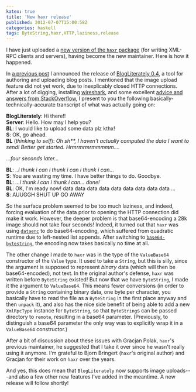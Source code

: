 ```yaml
---
katex: true
title: 'New haxr release'
published: 2012-07-07T15:00:58Z
categories: haskell
tags: ByteString,haxr,HTTP,laziness,release
---
```


<p>I have just uploaded a <a href="http://hackage.haskell.org/package/haxr">new version of the <code>haxr</code> package</a> (for writing XML-RPC clients and servers), having become the new maintainer. Here is how it happened.</p>
<p>In <a href="http://byorgey.wordpress.com/2012/07/02/blogliterately-0-4-release/">a previous post</a> I announced the release of <a href="http://hackage.haskell.org/package/BlogLiterately">BlogLiterately 0.4</a>, a tool for authoring and uploading blog posts. I mentioned that the image upload feature did not yet work, due to inexplicably closed HTTP connections. After a lot of digging, installing <a href="http://www.wireshark.org/">wireshark</a>, and some excellent <a href="http://stackoverflow.com/questions/11277788/errorclosed-exception-from-network-http-simplehttp-trying-to-upload-images-vi">advice and answers from StackOverflow</a>, I present to you the following basically-technically-accurate transcript of what was actually going on:</p>
<p><strong>BlogLiterately</strong>: Hi there!!<br /><strong>Server</strong>: Hello. How may I help you?<br /><strong>BL</strong>: I would like to upload some data plz kthx!<br /><strong>S</strong>: OK, go ahead.<br /><strong>BL</strong> (<em>thinking to self</em>): <em>Oh sh**, I haven't actually computed the data I want to send! Better get started. Hrmrmrmrmmmmm....</em></p>
<p><em>...four seconds later...</em></p>
<p><strong>BL</strong>: <em>..i thunk i can i thunk i can i thunk i can...</em><br /><strong>S</strong>: You are wasting my time. I have better things to do. Goodbye.<br /><strong>BL</strong>: <em>...i thunk i can i thunk i can... done!</em><br /><strong>BL</strong>: OK, I'm ready now! data data data data data data data data data ...<br /><strong>S</strong>: AUUGGH SHUT UP GO AWAY</p>
<p>So the surface problem seemed to be too much laziness, and indeed, forcing evaluation of the data prior to opening the HTTP connection did make it work. However, the deeper problem is that base64-encoding a 28k image should not take four seconds! Indeed, it turned out that <code>haxr</code> was using <a href="http://hackage.haskell.org/package/dataenc"><code>dataenc</code></a> to do base64-encoding, which suffered from quadratic runtime due to left-nested list appends. After switching to <a href="http://hackage.haskell.org/package/base64%2Dbytestring"><code>base64-bytestring</code></a>, the encoding now takes basically no time at all.</p>
<p>The other change I made to <code>haxr</code> was in the type of the <code>ValueBase64</code> constructor of the <code>Value</code> type. It used to take a <code>String</code>, but this is silly, since the argument is supposed to represent <em>binary</em> data (which will then be base64-encoded), not text. In the original author's defense, <code>haxr</code> was written before <code>ByteString</code> existed! But now that we have <code>ByteString</code>, I made it the argument to <code>ValueBase64</code>. This means fewer conversions (in order to provide a <code>String</code> containing binary data, one byte per character, you basically have to read the file as a <code>ByteString</code> in the first place anyway and then <code>unpack</code> it), and also has the nice side benefit of being able to add a new <code>XmlRpcType</code> instance for <code>ByteString</code>, so that <code>ByteString</code>s can be passed directory to <code>remote</code>, resulting in a base64 parameter. (Previously, to distinguish a base64 parameter the only way was to explicitly wrap it in a <code>ValueBase64</code> constructor.)</p>
<p>After a bit of discussion about these issues with Gracjan Polak, <code>haxr</code>'s previous maintainer, he suggested that I take it over since he wasn't really using it anymore. I'm grateful to Bjorn Bringert (<code>haxr</code>'s original author) and Gracjan for their work on <code>haxr</code> over the years.</p>
<p>And yes, this does mean that <code>BlogLiterately</code> now supports image uploads---and also a few other new features I've added in the meantime. A new release will follow shortly!</p>

